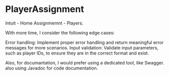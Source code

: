 # PlayerAssignment
Intuit - Home Assignmemnt - Players.

With more time, I consider the following edge cases:

Error handling: Implement proper error handling and return meaningful error messages for more scenarios.
Input validation: Validate input parameters, such as player IDs, to ensure they are in the correct format and exist.

Also, for documantation, I would prefer using a dedicated tool, like Swagger. also using Javadoc for code documentation.
